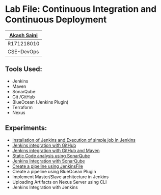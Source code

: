 # Lab File: Continuous Integration and Continuous Deployment

| [Akash Saini](https://github.com/akash2237778) |
|----|
| R171218010 ||----|
| CSE-DevOps |

## Tools Used:

 - Jenkins
 - Maven
 - SonarQube
 - Git /GitHub
 - BlueOcean (Jenkins Plugin)
 - Terraform
 - Nexus

## Experiments:

 - [Installation of Jenkins and Execution of simple job in Jenkins](Experiment-01.md)
 - [Jenkins integration with GitHub](Experiment-02.md)
 - [Jenkins integration with GitHub and Maven](Experiment-03.md)
 - [Static Code analysis using SonarQube](Experiment-04.md)
 - [Jenkins Integration with SonarQube](Experiment-05.md)
 - [Create a pipeline using JenkinsFile](Experiment-05.md)
 - Create a pipeline using BlueOcean Plugin
 - Implement Master/Slave architecture in Jenkins
 - Uploading Artifacts on Nexus Server using CLI
 - Jenkins Integration with Jenkins
